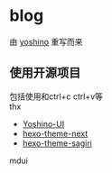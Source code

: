 # blog
由  [yoshino](https://github.com/1574242600/yoshino) 重写而来

## 使用开源项目
包括使用和ctrl+c ctrl+v等  
thx  

- [Yoshino-UI](https://github.com/Yoshino-UI/Yoshino)
- [hexo-theme-next](https://github.com/next-theme/hexo-theme-next)
- [hexo-theme-sagiri](https://github.com/DIYgod/hexo-theme-sagiri)

mdui